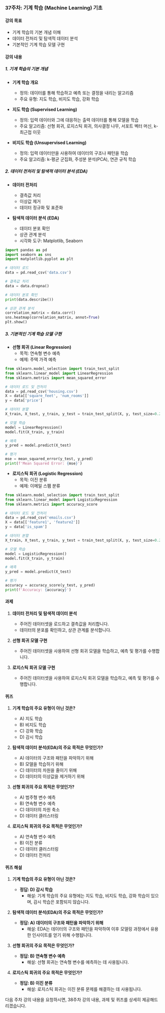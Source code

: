 ### 37주차: 기계 학습 (Machine Learning) 기초

#### 강의 목표
- 기계 학습의 기본 개념 이해
- 데이터 전처리 및 탐색적 데이터 분석
- 기본적인 기계 학습 모델 구현

#### 강의 내용

##### 1. 기계 학습의 기본 개념
- **기계 학습 개요**
  - 정의: 데이터를 통해 학습하고 예측 또는 결정을 내리는 알고리즘
  - 주요 유형: 지도 학습, 비지도 학습, 강화 학습

- **지도 학습 (Supervised Learning)**
  - 정의: 입력 데이터와 그에 대응하는 출력 데이터를 통해 모델을 학습
  - 주요 알고리즘: 선형 회귀, 로지스틱 회귀, 의사결정 나무, 서포트 벡터 머신, k-최근접 이웃

- **비지도 학습 (Unsupervised Learning)**
  - 정의: 입력 데이터만을 사용하여 데이터의 구조나 패턴을 학습
  - 주요 알고리즘: k-평균 군집화, 주성분 분석(PCA), 연관 규칙 학습

##### 2. 데이터 전처리 및 탐색적 데이터 분석 (EDA)
- **데이터 전처리**
  - 결측값 처리
  - 이상값 제거
  - 데이터 정규화 및 표준화

- **탐색적 데이터 분석 (EDA)**
  - 데이터 분포 확인
  - 상관 관계 분석
  - 시각화 도구: Matplotlib, Seaborn

```python
import pandas as pd
import seaborn as sns
import matplotlib.pyplot as plt

# 데이터 로드
data = pd.read_csv('data.csv')

# 결측값 처리
data = data.dropna()

# 데이터 분포 확인
print(data.describe())

# 상관 관계 분석
correlation_matrix = data.corr()
sns.heatmap(correlation_matrix, annot=True)
plt.show()
```

##### 3. 기본적인 기계 학습 모델 구현
- **선형 회귀 (Linear Regression)**
  - 목적: 연속형 변수 예측
  - 예제: 주택 가격 예측

```python
from sklearn.model_selection import train_test_split
from sklearn.linear_model import LinearRegression
from sklearn.metrics import mean_squared_error

# 데이터 로드 및 전처리
data = pd.read_csv('housing.csv')
X = data[['square_feet', 'num_rooms']]
y = data['price']

# 데이터 분할
X_train, X_test, y_train, y_test = train_test_split(X, y, test_size=0.2, random_state=42)

# 모델 학습
model = LinearRegression()
model.fit(X_train, y_train)

# 예측
y_pred = model.predict(X_test)

# 평가
mse = mean_squared_error(y_test, y_pred)
print(f'Mean Squared Error: {mse}')
```

- **로지스틱 회귀 (Logistic Regression)**
  - 목적: 이진 분류
  - 예제: 이메일 스팸 분류

```python
from sklearn.model_selection import train_test_split
from sklearn.linear_model import LogisticRegression
from sklearn.metrics import accuracy_score

# 데이터 로드 및 전처리
data = pd.read_csv('emails.csv')
X = data[['feature1', 'feature2']]
y = data['is_spam']

# 데이터 분할
X_train, X_test, y_train, y_test = train_test_split(X, y, test_size=0.2, random_state=42)

# 모델 학습
model = LogisticRegression()
model.fit(X_train, y_train)

# 예측
y_pred = model.predict(X_test)

# 평가
accuracy = accuracy_score(y_test, y_pred)
print(f'Accuracy: {accuracy}')
```

#### 과제

1. **데이터 전처리 및 탐색적 데이터 분석**
   - 주어진 데이터셋을 로드하고 결측값을 처리합니다.
   - 데이터의 분포를 확인하고, 상관 관계를 분석합니다.

2. **선형 회귀 모델 구현**
   - 주어진 데이터셋을 사용하여 선형 회귀 모델을 학습하고, 예측 및 평가를 수행합니다.

3. **로지스틱 회귀 모델 구현**
   - 주어진 데이터셋을 사용하여 로지스틱 회귀 모델을 학습하고, 예측 및 평가를 수행합니다.

#### 퀴즈

1. **기계 학습의 주요 유형이 아닌 것은?**
   - A) 지도 학습
   - B) 비지도 학습
   - C) 강화 학습
   - D) 감시 학습

2. **탐색적 데이터 분석(EDA)의 주요 목적은 무엇인가?**
   - A) 데이터의 구조와 패턴을 파악하기 위해
   - B) 모델을 학습하기 위해
   - C) 데이터의 차원을 줄이기 위해
   - D) 데이터의 이상값을 제거하기 위해

3. **선형 회귀의 주요 목적은 무엇인가?**
   - A) 범주형 변수 예측
   - B) 연속형 변수 예측
   - C) 데이터의 차원 축소
   - D) 데이터 클러스터링

4. **로지스틱 회귀의 주요 목적은 무엇인가?**
   - A) 연속형 변수 예측
   - B) 이진 분류
   - C) 데이터 클러스터링
   - D) 데이터 전처리

#### 퀴즈 해설

1. **기계 학습의 주요 유형이 아닌 것은?**
   - **정답: D) 감시 학습**
     - 해설: 기계 학습의 주요 유형에는 지도 학습, 비지도 학습, 강화 학습이 있으며, 감시 학습은 포함되지 않습니다.

2. **탐색적 데이터 분석(EDA)의 주요 목적은 무엇인가?**
   - **정답: A) 데이터의 구조와 패턴을 파악하기 위해**
     - 해설: EDA는 데이터의 구조와 패턴을 파악하여 이후 모델링 과정에서 유용한 인사이트를 얻기 위해 수행됩니다.

3. **선형 회귀의 주요 목적은 무엇인가?**
   - **정답: B) 연속형 변수 예측**
     - 해설: 선형 회귀는 연속형 변수를 예측하는 데 사용됩니다.

4. **로지스틱 회귀의 주요 목적은 무엇인가?**
   - **정답: B) 이진 분류**
     - 해설: 로지스틱 회귀는 이진 분류 문제를 해결하는 데 사용됩니다.

다음 주차 강의 내용을 요청하시면, 38주차 강의 내용, 과제 및 퀴즈를 상세히 제공해드리겠습니다.
